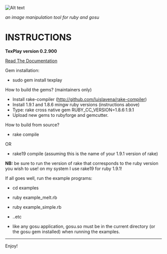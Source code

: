 ![Alt text](https://dl.getdropbox.com/u/239375/texplay.png)

*an image manipulation tool for ruby and gosu*

INSTRUCTIONS 
============

**TexPlay version 0.2.900**

[Read The Documentation](http://banisterfiend.wordpress.com/2008/08/23/texplay-an-image-manipulation-tool-for-ruby-and-gosu/)

Gem installation:

+ sudo gem install texplay

How to build the gems? (maintainers only)

+ Install rake-compiler (http://github.com/luislavena/rake-compiler)
+ Install 1.9.1 and 1.8.6 mingw ruby versions (instructions above)
+ Type: rake cross native gem RUBY_CC_VERSION=1.8.6:1.9.1
+ Upload new gems to rubyforge and gemcutter.

How to build from source?    
+ rake compile

OR

+ rake19 compile (assuming this is the name of your 1.9.1 version of rake)

**NB:** be sure to run the version of rake that corresponds to the ruby version you wish to use! on my system I use rake19 for ruby 1.9.1!

If all goes well, run the example programs:

+ cd examples
+ ruby example_melt.rb
+ ruby example_simple.rb
+ ..etc

+ like any gosu application, gosu.so must be in the current directory (or the gosu gem installed) when running the examples.


---
Enjoy!
